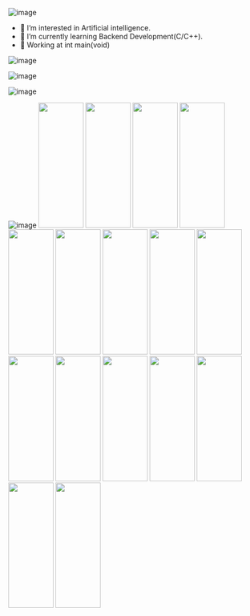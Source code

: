 ![image](https://user-images.githubusercontent.com/96158726/152914620-223c5fa5-6d75-45d1-9b64-35a6b9e83171.png)

- 👀 I’m interested in Artificial intelligence.
- 🌱 I’m currently learning Backend Development(C/C++).
- 🏬 Working at int main(void)

![image](https://user-images.githubusercontent.com/96158726/152921175-067b5936-08fc-4ba5-be67-7c8c167a1227.png)

![image](https://user-images.githubusercontent.com/96158726/152920469-d00b916f-60e6-46a1-9c60-bda4858599e8.png)

![image](https://user-images.githubusercontent.com/96158726/152920654-51b3e178-ee3e-490f-894b-b795268ee234.png)

![image](https://user-images.githubusercontent.com/96158726/152921674-167da391-ac5a-42b8-892c-b45edbc7f434.png)
<img src="https://cdn.jsdelivr.net/gh/devicons/devicon/icons/bash/bash-original.svg" width="90" height="250" />
<img src="https://cdn.jsdelivr.net/gh/devicons/devicon/icons/c/c-original.svg" width="90" height="250" />
<img src="https://cdn.jsdelivr.net/gh/devicons/devicon/icons/cplusplus/cplusplus-original.svg" width="90" height="250"/>
<img src="https://cdn.jsdelivr.net/gh/devicons/devicon/icons/gcc/gcc-original.svg" width="90" height="250"/>
<img src="https://cdn.jsdelivr.net/gh/devicons/devicon/icons/git/git-original-wordmark.svg" width="90" height="250" />
<img src="https://cdn.jsdelivr.net/gh/devicons/devicon/icons/github/github-original-wordmark.svg" width="90" height="250" />
<img src="https://cdn.jsdelivr.net/gh/devicons/devicon/icons/gitlab/gitlab-original-wordmark.svg" width="90" height="250" />
<img src="https://cdn.jsdelivr.net/gh/devicons/devicon/icons/google/google-original-wordmark.svg" width="90" height="250" />
<img src="https://cdn.jsdelivr.net/gh/devicons/devicon/icons/linux/linux-original.svg" width="90" height="250" />
<img src="https://cdn.jsdelivr.net/gh/devicons/devicon/icons/linkedin/linkedin-original-wordmark.svg" width="90" height="250" />
<img src="https://cdn.jsdelivr.net/gh/devicons/devicon/icons/markdown/markdown-original.svg" width="90" height="250" />
<img src="https://cdn.jsdelivr.net/gh/devicons/devicon/icons/vscode/vscode-original.svg" width="90" height="250" />
<img src="https://cdn.jsdelivr.net/gh/devicons/devicon/icons/vim/vim-original.svg" width="90" height="250" />
<img src="https://cdn.jsdelivr.net/gh/devicons/devicon/icons/premierepro/premierepro-original.svg" width="90" height="250" />
<img src="https://cdn.jsdelivr.net/gh/devicons/devicon/icons/figma/figma-original.svg" width="90" height="250" />
<img src="https://cdn.jsdelivr.net/gh/devicons/devicon/icons/canva/canva-original.svg" width="90" height="250" />
